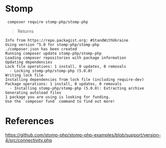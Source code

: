 # Stomp 

```
 composer require stomp-php/stomp-php
```
> Returns
```
Info from https://repo.packagist.org: #StandWithUkraine
Using version ^5.0 for stomp-php/stomp-php
./composer.json has been created
Running composer update stomp-php/stomp-php
Loading composer repositories with package information
Updating dependencies
Lock file operations: 1 install, 0 updates, 0 removals
  - Locking stomp-php/stomp-php (5.0.0)
Writing lock file
Installing dependencies from lock file (including require-dev)
Package operations: 1 install, 0 updates, 0 removals
  - Installing stomp-php/stomp-php (5.0.0): Extracting archive
Generating autoload files
1 package you are using is looking for funding.
Use the `composer fund` command to find out more! 
```


# References

https://github.com/stomp-php/stomp-php-examples/blob/support/version-4/src/connectivity.php
